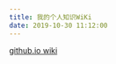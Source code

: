 ```yaml
---
title: 我的个人知识WiKi
date: 2019-10-30 11:12:00
---
```

[github.io wiki](https://github.com/TangMisaka23001/TangMisaka23001.github.io/wiki)